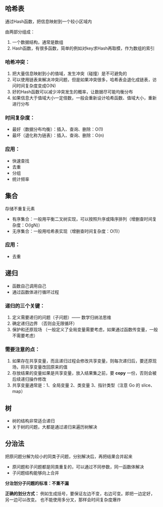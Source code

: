 ## 哈希表

通过Hash函数，把信息映射到一个较小区域内

由两部分组成： 

1.  一个数据结构，通常是数组
2.  Hash函数，有很多函数，简单的例如对key求Hash再取模，作为数组的索引

### 哈希冲突：

1.  把大量信息映射到小的值域，发生冲突（碰撞）是不可避免的
2.  可以使用链表来解决冲突问题，但是如果冲突很多，哈希表会退化成链表，访问时间复杂度变成O(N)
3.  好的Hash函数可以减少冲突发生的概率，让数据尽可能均衡分布
4.  如果信息大于值域大小一定倍数，一般会重新设计哈希函数、值域大小，重新进行分布


### 时间复杂度：

-   最好（数据分布均衡）：插入、查询、删除：O(1)
-   最坏（退化称为链表）：插入、查询、删除：O(n)

### 应用：

-   快速查找
-   去重
-   分组
-   统计频率



## 集合

存储不重复元素

-   有序集合：一般用平衡二叉树实现，可以按照升序或降序排列（增删查时间复杂度：O(lgN)）
-   无序集合：一般用哈希表实现（增删查时间复杂度：O(1)）

### 应用：

-   去重


## 递归

-   函数自己调用自己
-   通过函数体进行循环过程

### 递归的三个关键：

1.  定义需要递归的问题（子问题）—— 数学归纳法思维
2.  确定递归边界 （否则会无限循环）
3.  保护和还原现场	（一般定义了全局变量需要考虑，如果通过函数传变量，一般不需要考虑）



### 需要注意的点：

1.  如果存在共享变量，而且递归过程会修改共享变量，则每次递归后，要还原现场，将共享变量改回原来的值
2.  存放结果的变量如果是共享变量，放入结果集之前，要 **copy** 一份，否则会被后续递归操作修改
3.  共享变量通常是：1、全局变量     2、类变量     3、指针类型（注意 Go 的 slice、map）



## 树

-   树的结构非常适合递归
-   关于树的问题，大都是通过递归来遍历树解决



## 分治法

把原问题分解为较小的同类子问题，分别解决后，再把结果合并起来

-   原问题和子问题都是同类重复的，可以通过不同参数，同一函数体解决
-   子问题结构能够向上合并

**分治划分子问题的标准：不重不漏**

**正确的划分方式：** 
例如生成括号，要保证左边不变，右边可变。即把一边定好，另一边可以改变。
也不能使用多分叉，那样会时间复杂度爆炸
